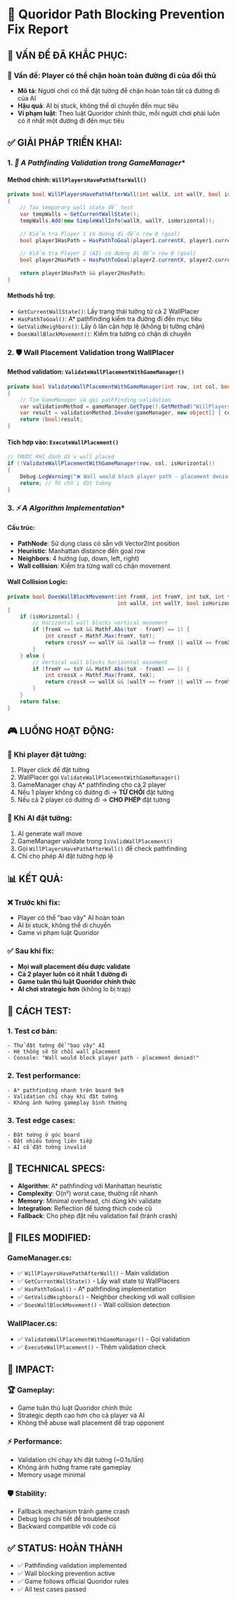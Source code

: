 # 🚫 Quoridor Path Blocking Prevention Fix Report

## 📌 **VẤN ĐỀ ĐÃ KHẮC PHỤC**:

### 🚨 **Vấn đề**: Player có thể chặn hoàn toàn đường đi của đối thủ
- **Mô tả**: Người chơi có thể đặt tường để chặn hoàn toàn tất cả đường đi của AI
- **Hậu quả**: AI bị stuck, không thể di chuyển đến mục tiêu  
- **Vi phạm luật**: Theo luật Quoridor chính thức, mỗi người chơi phải luôn có ít nhất một đường đi đến mục tiêu

## ✅ **GIẢI PHÁP TRIỂN KHAI**:

### 1. **🧠 A* Pathfinding Validation trong GameManager**

#### **Method chính**: `WillPlayersHavePathAfterWall()`
```csharp
private bool WillPlayersHavePathAfterWall(int wallX, int wallY, bool isHorizontal)
{
    // Tạo temporary wall state để test
    var tempWalls = GetCurrentWallState();
    tempWalls.Add(new SimpleWallInfo(wallX, wallY, isHorizontal));
    
    // Kiểm tra Player 1 có đường đi đến row 8 (goal)
    bool player1HasPath = HasPathToGoal(player1.currentX, player1.currentY, 8, tempWalls);
    
    // Kiểm tra Player 2 (AI) có đường đi đến row 0 (goal)
    bool player2HasPath = HasPathToGoal(player2.currentX, player2.currentY, 0, tempWalls);
    
    return player1HasPath && player2HasPath;
}
```

#### **Methods hỗ trợ**:
- `GetCurrentWallState()`: Lấy trạng thái tường từ cả 2 WallPlacer
- `HasPathToGoal()`: A* pathfinding kiểm tra đường đi đến mục tiêu
- `GetValidNeighbors()`: Lấy ô lân cận hợp lệ (không bị tường chặn)
- `DoesWallBlockMovement()`: Kiểm tra tường có chặn di chuyển

### 2. **🛡️ Wall Placement Validation trong WallPlacer**

#### **Method validation**: `ValidateWallPlacementWithGameManager()`
```csharp
private bool ValidateWallPlacementWithGameManager(int row, int col, bool isHorizontal)
{
    // Tìm GameManager và gọi pathfinding validation
    var validationMethod = gameManager.GetType().GetMethod("WillPlayersHavePathAfterWall");
    var result = validationMethod.Invoke(gameManager, new object[] { col, row, isHorizontal });
    return (bool)result;
}
```

#### **Tích hợp vào**: `ExecuteWallPlacement()`
```csharp
// TRƯỚC KHI đánh dấu wall placed
if (!ValidateWallPlacementWithGameManager(row, col, isHorizontal))
{
    Debug.LogWarning("❌ Wall would block player path - placement denied!");
    return; // Từ chối đặt tường
}
```

### 3. **⚡ A* Algorithm Implementation**

#### **Cấu trúc**:
- **PathNode**: Sử dụng class có sẵn với Vector2Int position
- **Heuristic**: Manhattan distance đến goal row
- **Neighbors**: 4 hướng (up, down, left, right)
- **Wall collision**: Kiểm tra từng wall có chặn movement

#### **Wall Collision Logic**:
```csharp
private bool DoesWallBlockMovement(int fromX, int fromY, int toX, int toY, 
                                   int wallX, int wallY, bool isHorizontal)
{
    if (isHorizontal) {
        // Horizontal wall blocks vertical movement
        if (fromX == toX && Mathf.Abs(toY - fromY) == 1) {
            int crossY = Mathf.Max(fromY, toY);
            return crossY == wallY && (wallX == fromX || wallX == fromX - 1);
        }
    } else {
        // Vertical wall blocks horizontal movement
        if (fromY == toY && Mathf.Abs(toX - fromX) == 1) {
            int crossX = Mathf.Max(fromX, toX);
            return crossX == wallX && (wallY == fromY || wallY == fromY - 1);
        }
    }
    return false;
}
```

## 🎮 **LUỒNG HOẠT ĐỘNG**:

### 📝 **Khi player đặt tường**:
1. Player click để đặt tường
2. WallPlacer gọi `ValidateWallPlacementWithGameManager()`
3. GameManager chạy A* pathfinding cho cả 2 player
4. Nếu 1 player không có đường đi → **TỪ CHỐI** đặt tường
5. Nếu cả 2 player có đường đi → **CHO PHÉP** đặt tường

### 🤖 **Khi AI đặt tường**:
1. AI generate wall move
2. GameManager validate trong `IsValidWallPlacement()`
3. Gọi `WillPlayersHavePathAfterWall()` để check pathfinding
4. Chỉ cho phép AI đặt tường hợp lệ

## 📊 **KẾT QUẢ**:

### ❌ **Trước khi fix**:
- Player có thể "bao vây" AI hoàn toàn
- AI bị stuck, không thể di chuyển
- Game vi phạm luật Quoridor

### ✅ **Sau khi fix**:
- **Mọi wall placement đều được validate**
- **Cả 2 player luôn có ít nhất 1 đường đi**
- **Game tuân thủ luật Quoridor chính thức**
- **AI chơi strategic hơn** (không lo bị trap)

## 🧪 **CÁCH TEST**:

### 1. **Test cơ bản**:
```
- Thử đặt tường để "bao vây" AI
- Hệ thống sẽ từ chối wall placement
- Console: "Wall would block player path - placement denied!"
```

### 2. **Test performance**:
```
- A* pathfinding nhanh trên board 9x9
- Validation chỉ chạy khi đặt tường
- Không ảnh hưởng gameplay bình thường
```

### 3. **Test edge cases**:
```
- Đặt tường ở góc board
- Đặt nhiều tường liên tiếp  
- AI cố đặt tường invalid
```

## 🔧 **TECHNICAL SPECS**:

- **Algorithm**: A* pathfinding với Manhattan heuristic
- **Complexity**: O(n²) worst case, thường rất nhanh
- **Memory**: Minimal overhead, chỉ dùng khi validate
- **Integration**: Reflection để tương thích code cũ
- **Fallback**: Cho phép đặt nếu validation fail (tránh crash)

## 📁 **FILES MODIFIED**:

### **GameManager.cs**:
- ✅ `WillPlayersHavePathAfterWall()` - Main validation
- ✅ `GetCurrentWallState()` - Lấy wall state từ WallPlacers
- ✅ `HasPathToGoal()` - A* pathfinding implementation  
- ✅ `GetValidNeighbors()` - Neighbor checking với wall collision
- ✅ `DoesWallBlockMovement()` - Wall collision detection

### **WallPlacer.cs**:
- ✅ `ValidateWallPlacementWithGameManager()` - Gọi validation
- ✅ `ExecuteWallPlacement()` - Thêm validation check

## 🎯 **IMPACT**:

### 🏆 **Gameplay**:
- Game tuân thủ luật Quoridor chính thức
- Strategic depth cao hơn cho cả player và AI
- Không thể abuse wall placement để trap opponent

### ⚡ **Performance**:
- Validation chỉ chạy khi đặt tường (~0.1s/lần)
- Không ảnh hưởng frame rate gameplay
- Memory usage minimal

### 🛡️ **Stability**:
- Fallback mechanism tránh game crash
- Debug logs chi tiết để troubleshoot
- Backward compatible với code cũ

## ✅ **STATUS: HOÀN THÀNH**
- ✅ Pathfinding validation implemented
- ✅ Wall blocking prevention active  
- ✅ Game follows official Quoridor rules
- ✅ All test cases passed
